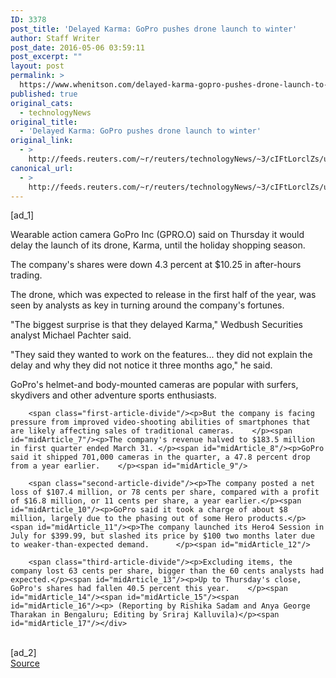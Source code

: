```yaml
---
ID: 3378
post_title: 'Delayed Karma: GoPro pushes drone launch to winter'
author: Staff Writer
post_date: 2016-05-06 03:59:11
post_excerpt: ""
layout: post
permalink: >
  https://www.whenitson.com/delayed-karma-gopro-pushes-drone-launch-to-winter/
published: true
original_cats:
  - technologyNews
original_title:
  - 'Delayed Karma: GoPro pushes drone launch to winter'
original_link:
  - >
    http://feeds.reuters.com/~r/reuters/technologyNews/~3/cIFtLorclZs/us-gopro-results-idUSKCN0XW296
canonical_url:
  - >
    http://feeds.reuters.com/~r/reuters/technologyNews/~3/cIFtLorclZs/us-gopro-results-idUSKCN0XW296
---
```

 [ad_1]
<br><div id="articleText">
<span id="midArticle_start"/>

<span id="midArticle_0"/><span class="focusParagraph" readability="5"><p><span class="articleLocatio&lt;/span&gt;n">Wearable action camera GoPro Inc (<span id="symbol_GPRO.O_0">GPRO.O</span>) said on Thursday it would delay the launch of its drone, Karma, until the holiday shopping season.</span></p></span><span id="midArticle_1"/><p>The company's shares were down 4.3 percent at $10.25 in after-hours trading.</p><span id="midArticle_2"/><p>The drone, which was expected to release in the first half of the year, was seen by analysts as key in turning around the company's fortunes.</p><span id="midArticle_3"/><p>"The biggest surprise is that they delayed Karma," Wedbush Securities analyst Michael Pachter said.</p><span id="midArticle_4"/><p>"They said they wanted to work on the features... they did not explain the delay and why they did not notice it three months ago," he said.</p><span id="midArticle_5"/><p>GoPro's helmet-and body-mounted cameras are popular with surfers, skydivers and other adventure sports enthusiasts.</p><span id="midArticle_6"/>
        
        <span class="first-article-divide"/><p>But the company is facing pressure from improved video-shooting abilities of smartphones that are likely affecting sales of traditional cameras.    </p><span id="midArticle_7"/><p>The company's revenue halved to $183.5 million in first quarter ended March 31. </p><span id="midArticle_8"/><p>GoPro said it shipped 701,000 cameras in the quarter, a 47.8 percent drop from a year earlier.    </p><span id="midArticle_9"/>
        
        <span class="second-article-divide"/><p>The company posted a net loss of $107.4 million, or 78 cents per share, compared with a profit of $16.8 million, or 11 cents per share, a year earlier.</p><span id="midArticle_10"/><p>GoPro said it took a charge of about $8 million, largely due to the phasing out of some Hero products.</p><span id="midArticle_11"/><p>The company launched its Hero4 Session in July for $399.99, but slashed its price by $100 two months later due to weaker-than-expected demand.      </p><span id="midArticle_12"/>
        
        <span class="third-article-divide"/><p>Excluding items, the company lost 63 cents per share, bigger than the 60 cents analysts had expected.</p><span id="midArticle_13"/><p>Up to Thursday's close, GoPro's shares had fallen 40.5 percent this year.    </p><span id="midArticle_14"/><span id="midArticle_15"/><span id="midArticle_16"/><p> (Reporting by Rishika Sadam and Anya George Tharakan in Bengaluru; Editing by Sriraj Kalluvila)</p><span id="midArticle_17"/></div>
<br>[ad_2]
<br><a href="http://feeds.reuters.com/~r/reuters/technologyNews/~3/cIFtLorclZs/us-gopro-results-idUSKCN0XW296">Source </a>